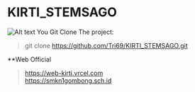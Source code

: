 # KIRTI_STEMSAGO
![Alt text](https://web-kirti.vercel.app/assets/kirti_stemsago-DMnEF3jX.png)
You Git Clone The project: 
 >git clone https://github.com/Tri69/KIRTI_STEMSAGO.git

**Web Official
>https://web-kirti.vrcel.com<br>
>https://smkn1gombong.sch.id
